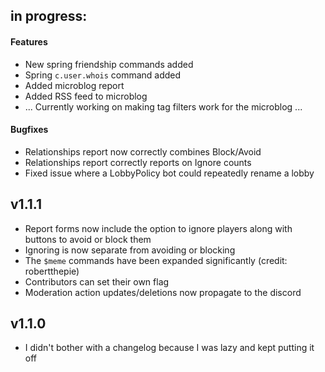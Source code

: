## in progress:

#### Features

- New spring friendship commands added
- Spring `c.user.whois` command added
- Added microblog report
- Added RSS feed to microblog
- ... Currently working on making tag filters work for the microblog ...

#### Bugfixes

- Relationships report now correctly combines Block/Avoid
- Relationships report correctly reports on Ignore counts
- Fixed issue where a LobbyPolicy bot could repeatedly rename a lobby

## v1.1.1

* Report forms now include the option to ignore players along with buttons to avoid or block them
* Ignoring is now separate from avoiding or blocking
* The `$meme` commands have been expanded significantly (credit: robertthepie)
* Contributors can set their own flag
* Moderation action updates/deletions now propagate to the discord

## v1.1.0

- I didn't bother with a changelog because I was lazy and kept putting it off
